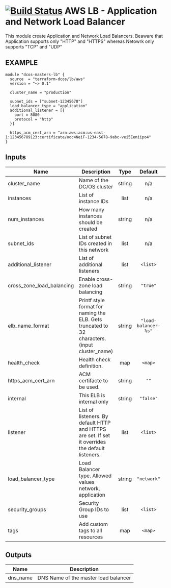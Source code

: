 [![Build Status](https://jenkins-terraform.mesosphere.com/service/dcos-terraform-jenkins/job/dcos-terraform/job/terraform-aws-lb/job/master/badge/icon)](https://jenkins-terraform.mesosphere.com/service/dcos-terraform-jenkins/job/dcos-terraform/job/terraform-aws-lb/job/master/)
AWS LB - Application and Network Load Balancer
============
This module create Application and Network Load Balancers. Beaware that Application supports only "HTTP" and "HTTPS" whereas Netowrk only supports "TCP" and "UDP"

EXAMPLE
-------

```hcl
module "dcos-masters-lb" {
  source  = "terraform-dcos/lb/aws"
  version = "~> 0.1"

  cluster_name = "production"

  subnet_ids = ["subnet-12345678"]
  load_balancer_type = "application"
  additional_listener = [{
    port = 8080
    protocol = "http"
  }]

  https_acm_cert_arn = "arn:aws:acm:us-east-1:123456789123:certificate/ooc4NeiF-1234-5678-9abc-vei5Eeniipo4"
}
```

## Inputs

| Name | Description | Type | Default | Required |
|------|-------------|:----:|:-----:|:-----:|
| cluster\_name | Name of the DC/OS cluster | string | n/a | yes |
| instances | List of instance IDs | list | n/a | yes |
| num\_instances | How many instances should be created | string | n/a | yes |
| subnet\_ids | List of subnet IDs created in this network | list | n/a | yes |
| additional\_listener | List of additional listeners | list | `<list>` | no |
| cross\_zone\_load\_balancing | Enable cross-zone load balancing | string | `"true"` | no |
| elb\_name\_format | Printf style format for naming the ELB. Gets truncated to 32 characters. (input cluster_name) | string | `"load-balancer-%s"` | no |
| health\_check | Health check definition. | map | `<map>` | no |
| https\_acm\_cert\_arn | ACM certifacte to be used. | string | `""` | no |
| internal | This ELB is internal only | string | `"false"` | no |
| listener | List of listeners. By default HTTP and HTTPS are set. If set it overrides the default listeners. | list | `<list>` | no |
| load\_balancer\_type | Load Balancer type. Allowed values network, application | string | `"network"` | no |
| security\_groups | Security Group IDs to use | list | `<list>` | no |
| tags | Add custom tags to all resources | map | `<map>` | no |

## Outputs

| Name | Description |
|------|-------------|
| dns\_name | DNS Name of the master load balancer |

